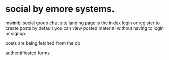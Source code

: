 # social by emore systems.
mwimbi social group chat site
landing page is the index
login or register to create posts
by default you can view posted material without having to login or signup.

posts are being fetched from the db

authentificated forms
